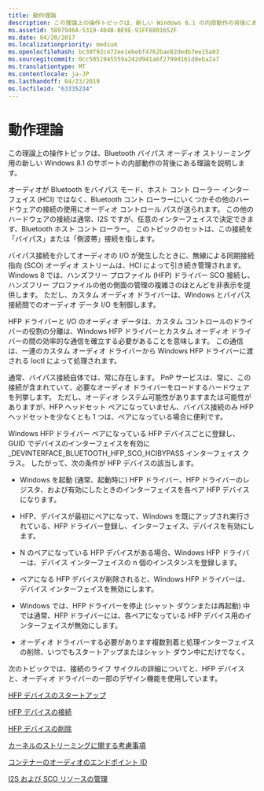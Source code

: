```yaml
---
title: 動作理論
description: この理論上の操作トピックは、新しい Windows 8.1 の内部動作の背後にある理論を説明します。
ms.assetid: 5897946A-5319-404B-BE9E-91FF8801652F
ms.date: 04/20/2017
ms.localizationpriority: medium
ms.openlocfilehash: bc30f92ce72ee1ebebf4762bae82dedb7ee15a03
ms.sourcegitcommit: 0cc5051945559a242d941a6f2799d161d8eba2a7
ms.translationtype: MT
ms.contentlocale: ja-JP
ms.lasthandoff: 04/23/2019
ms.locfileid: "63335234"
---
```

# <a name="theory-of-operation"></a>動作理論


この理論上の操作トピックは、Bluetooth バイパス オーディオ ストリーミング用の新しい Windows 8.1 のサポートの内部動作の背後にある理論を説明します。

オーディオが Bluetooth をバイパス モード、ホスト コント ローラー インターフェイス (HCI) ではなく、Bluetooth コント ローラーにいくつかその他のハードウェアの接続の使用にオーディオ コントロール パスが送られます。 この他のハードウェアの接続は通常、I2S ですが、任意のインターフェイスで決定できます、Bluetooth ホスト コント ローラー。 このトピックのセットは、この接続を「バイパス」または「側波帯」接続を指します。

バイパス接続を介してオーディオの I/O が発生したときに、無線による同期接続指向 (SCO) オーディオ ストリームは、HCI によって引き続き管理されます。 Windows 8 では、ハンズフリー プロファイル (HFP) ドライバー SCO 接続し、ハンズフリー プロファイルの他の側面の管理の複雑さのほとんどを非表示を提供します。 ただし、カスタム オーディオ ドライバーは、Windows とバイパス接続間でのオーディオ データ I/O を制御します。

HFP ドライバーと I/O のオーディオ データは、カスタム コントロールのドライバーの役割の分離は、Windows HFP ドライバーとカスタム オーディオ ドライバーの間の効率的な通信を確立する必要があることを意味します。 この通信は、一連のカスタム オーディオ ドライバーから Windows HFP ドライバーに渡される Ioctl によって処理されます。

通常、バイパス接続自体では、常に存在します。 PnP サービスは、常に、この接続が含まれていて、必要なオーディオ ドライバーをロードするハードウェアを列挙します。 ただし、オーディオ システム可能性がありますまたは可能性がありますが、HFP ヘッドセット ペアになっていません、バイパス接続のみ HFP ヘッドセットを少なくとも 1 つは、ペアになっている場合に便利です。

Windows HFP ドライバー ペアになっている HFP デバイスごとに登録し、GUID でデバイスのインターフェイスを有効に\_DEVINTERFACE\_BLUETOOTH\_HFP\_SCO\_HCIBYPASS インターフェイス クラス。 したがって、次の条件が HFP デバイスの該当します。

-   Windows を起動 (通常、起動時に) HFP ドライバー、HFP ドライバーのレジスタ、および有効にしたときのインターフェイスを各ペア HFP デバイスになります。

-   HFP、デバイスが最初にペアになって、Windows を既にアップされ実行されている、HFP ドライバー登録し、インターフェイス、デバイスを有効にします。

-   N のペアになっている HFP デバイスがある場合、Windows HFP ドライバーは、デバイス インターフェイスの n 個のインスタンスを登録します。

-   ペアになる HFP デバイスが削除されると、Windows HFP ドライバーは、デバイス インターフェイスを無効にします。

-   Windows では、HFP ドライバーを停止 (シャット ダウンまたは再起動) 中では通常、HFP ドライバーには、各ペアになっている HFP デバイス用のインターフェイスが無効にします。

-   オーディオ ドライバーする必要があります複数到着と処理インターフェイスの削除、いつでもスタートアップまたはシャット ダウン中にだけでなく。

次のトピックでは、接続のライフ サイクルの詳細についてと、HFP デバイスと、オーディオ ドライバーの一部のデザイン機能を使用しています。

[HFP デバイスのスタートアップ](startup.md)

[HFP デバイスの接続](hfp-device-connection.md)

[HFP デバイスの削除](removal.md)

[カーネルのストリーミングに関する考慮事項](kernel-streaming-considerations.md)

[コンテナーのオーディオのエンドポイント ID](audio-endpoint-container-id.md)

[I2S および SCO リソースの管理](management-of-i2s-and-sco-resources.md)

 

 




